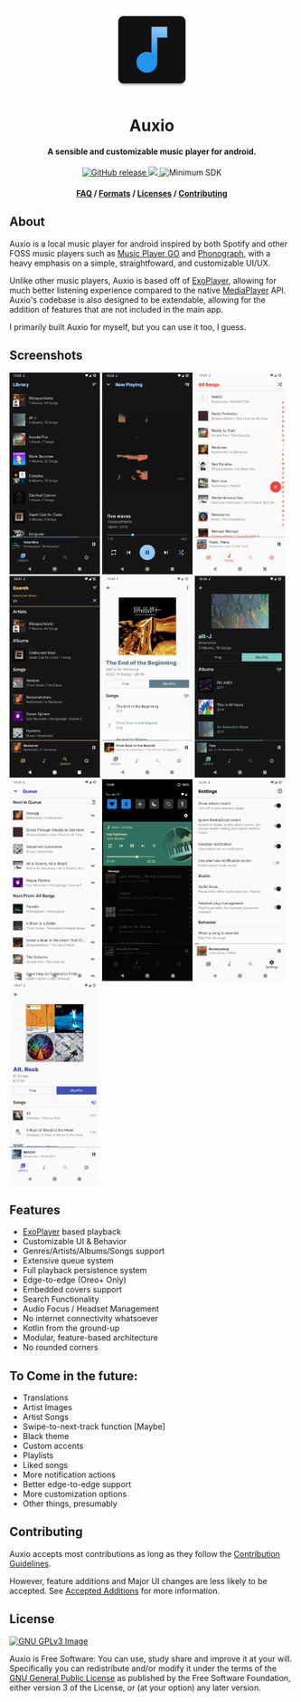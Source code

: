 <p align="center"><img src="assets/ic_auxio.png" width="150"></p>
<h1 align="center"><b>Auxio</b></h1>
<h4 align="center">A sensible and customizable music player for android.</h4>
<p align="center">
    <a href="https://github.com/oxygencobalt/Auxio/releases">
        <img alt="GitHub release" src="https://img.shields.io/static/v1?label=Tag&message=v1.1.0&color=0D5AF5">
    </a>
    <a href="https://www.gnu.org/licenses/gpl-3.0"> 
        <img src="https://img.shields.io/badge/License-GPL%20v3-blue.svg">
    </a>
    <img alt="Minimum SDK" src="https://img.shields.io/badge/API-21%2B-32B5ED">
</p>
<h4 align="center"><a href="/info/FAQ.md">FAQ</a> / <a href="/info/FORMATS.md">Formats</a> / <a href="/info/LICENSES.md">Licenses</a> / <a href="/.github/CONTRIBUTING.md">Contributing</a></h4>

## About

Auxio is a local music player for android inspired by both Spotify and other FOSS music players such as [Music Player GO](https://github.com/enricocid/Music-Player-GO) and [Phonograph](https://github.com/kabouzeid/Phonograph), with a heavy emphasis on a simple, straightfoward, and customizable UI/UX.

Unlike other music players, Auxio is based off of [ExoPlayer](https://exoplayer.dev/), allowing for much better listening experience compared to the native [MediaPlayer](https://developer.android.com/guide/topics/media/mediaplayer) API. Auxio's codebase is also designed to be extendable, allowing for the addition of features that are not included in the main app.

I primarily built Auxio for myself, but you can use it too, I guess.

## Screenshots

[<img src="assets/shot_library_port.png" width=160>](assets/shot_library_port.png)
[<img src="assets/shot_playback_port.png" width=160>](assets/shot_playback_port.png)
[<img src="assets/shot_songs_port.png" width=160>](assets/shot_songs_port.png)
[<img src="assets/shot_search_port.png" width=160>](assets/shot_search_port.png)
[<img src="assets/shot_album_port.png" width=160>](assets/shot_album_port.png)
[<img src="assets/shot_artist_port.png" width=160>](assets/shot_artist_port.png)
[<img src="assets/shot_queue_port.png" width=160>](assets/shot_queue_port.png)
[<img src="assets/shot_notif.png" width=160>](assets/shot_notif.png)
[<img src="assets/shot_settings_port.png" width=160>](assets/shot_settings_port.png)
[<img src="assets/shot_genre_port.png" width=160>](assets/shot_genre_port.png)

## Features

- [ExoPlayer](https://exoplayer.dev/) based playback
- Customizable UI & Behavior
- Genres/Artists/Albums/Songs support
- Extensive queue system
- Full playback persistence system
- Edge-to-edge (Oreo+ Only)
- Embedded covers support
- Search Functionality
- Audio Focus / Headset Management
- No internet connectivity whatsoever
- Kotlin from the ground-up
- Modular, feature-based architecture
- No rounded corners

## To Come in the future:

- Translations
- Artist Images
- Artist Songs
- Swipe-to-next-track function [Maybe]
- Black theme
- Custom accents
- Playlists
- Liked songs
- More notification actions
- Better edge-to-edge support
- More customization options
- Other things, presumably

## Contributing

Auxio accepts most contributions as long as they follow the [Contribution Guidelines](/.github/CONTRIBUTING.md).

However, feature additions and Major UI changes are less likely to be accepted. See [Accepted Additions](/info/ADDITIONS.md) for more information.

## License

[![GNU GPLv3 Image](https://www.gnu.org/graphics/gplv3-127x51.png)](http://www.gnu.org/licenses/gpl-3.0.en.html)  

Auxio is Free Software: You can use, study share and improve it at your
will. Specifically you can redistribute and/or modify it under the terms of the
[GNU General Public License](https://www.gnu.org/licenses/gpl.html) as
published by the Free Software Foundation, either version 3 of the License, or
(at your option) any later version.  